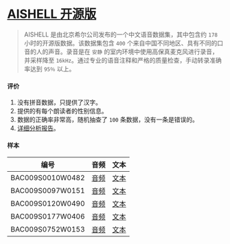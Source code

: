 # [AISHELL 开源版](http://www.openslr.org/33/)

> AISHELL 是由北京希尔公司发布的一个中文语音数据集，其中包含约 `178` 小时的开源版数据。该数据集包含 `400` 个来自中国不同地区、具有不同的口音的人的声音。录音是在 `安静` 的室内环境中使用高保真麦克风进行录音，并采样降至 `16kHz`。通过专业的语音注释和严格的质量检查，手动转录准确率达到 `95％` 以上。

#### 评价

1. 没有拼音数据，只提供了汉字。
1. 提供的有每个朗读者的性别信息。
1. 数据的正确率非常高，随机抽查了 `100` 条数据，没有一条是错误的。
1. [详细分析报告](./notebooks/AISHELL开源版-数据分析报告.ipynb)。

#### 样本

| 编号             | 音频                                | 文本                                |
| ---------------- | ----------------------------------- | ----------------------------------- |
| BAC009S0010W0482 | [音频](./demo/BAC009S0010W0482.mp3) | [文本](./demo/BAC009S0010W0482.txt) |
| BAC009S0097W0151 | [音频](./demo/BAC009S0097W0151.mp3) | [文本](./demo/BAC009S0097W0151.txt) |
| BAC009S0120W0490 | [音频](./demo/BAC009S0120W0490.mp3) | [文本](./demo/BAC009S0120W0490.txt) |
| BAC009S0177W0406 | [音频](./demo/BAC009S0177W0406.mp3) | [文本](./demo/BAC009S0177W0406.txt) |
| BAC009S0752W0153 | [音频](./demo/BAC009S0752W0153.mp3) | [文本](./demo/BAC009S0752W0153.txt) |
